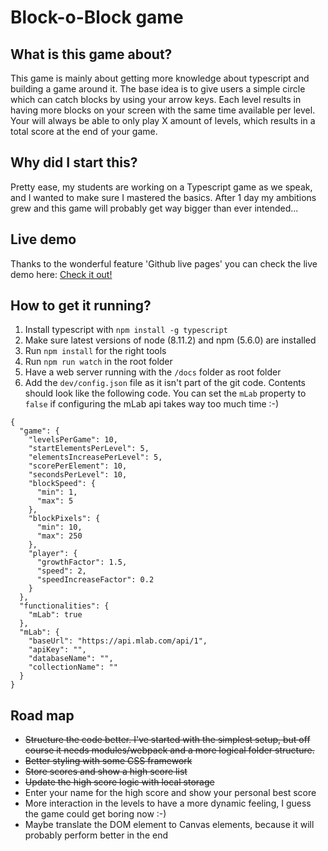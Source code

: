 # Block-o-Block game

## What is this game about?
This game is mainly about getting more knowledge about typescript and
building a game around it. The base idea is to give users a simple circle
which can catch blocks by using your arrow keys. Each level results in
having more blocks on your screen with the same time available per level.
Your will always be able to only play X amount of levels, which results
in a total score at the end of your game.

## Why did I start this?
Pretty ease, my students are working on a Typescript game as we speak,
and I wanted to make sure I mastered the basics. After 1 day my ambitions
grew and this game will probably get way bigger than ever intended...

## Live demo
Thanks to the wonderful feature 'Github live pages' you can check the live
demo here: [Check it out!](https://antwanvdm.github.io/block-o-block/)

## How to get it running?
1. Install typescript with `npm install -g typescript`
2. Make sure latest versions of node (8.11.2) and npm (5.6.0) are installed
3. Run `npm install` for the right tools
4. Run `npm run watch` in the root folder
5. Have a web server running with the `/docs` folder as root folder
6. Add the `dev/config.json` file as it isn't part of the git code. Contents
should look like the following code. You can set the `mLab` property to 
`false` if configuring the mLab api takes way too much time :-)
```
{
  "game": {
    "levelsPerGame": 10,
    "startElementsPerLevel": 5,
    "elementsIncreasePerLevel": 5,
    "scorePerElement": 10,
    "secondsPerLevel": 10,
    "blockSpeed": {
      "min": 1,
      "max": 5
    },
    "blockPixels": {
      "min": 10,
      "max": 250
    },
    "player": {
      "growthFactor": 1.5,
      "speed": 2,
      "speedIncreaseFactor": 0.2
    }
  },
  "functionalities": {
    "mLab": true
  },
  "mLab": {
    "baseUrl": "https://api.mlab.com/api/1",
    "apiKey": "",
    "databaseName": "",
    "collectionName": ""
  }
}
```

## Road map
* ~~Structure the code better. I've started with the simplest setup, but
off course it needs modules/webpack and a more logical folder structure.~~
* ~~Better styling with some CSS framework~~
* ~~Store scores and show a high score list~~
* ~~Update the high score logic with local storage~~
* Enter your name for the high score and show your personal best score
* More interaction in the levels to have a more dynamic feeling, I guess
the game could get boring now :-)
* Maybe translate the DOM element to Canvas elements, because it will
probably perform better in the end
